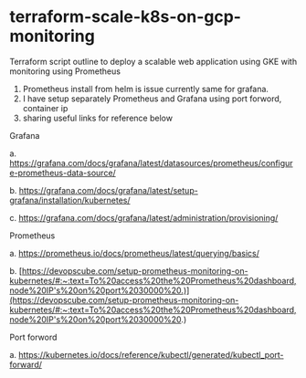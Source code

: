 # terraform-scale-k8s-on-gcp-monitoring
Terraform script outline to deploy a scalable web application using GKE with monitoring using Prometheus

1. Prometheus install from helm is issue currently same for grafana.
2. I have setup separately Prometheus and Grafana using port forword, container ip
3. sharing useful links for reference below

Grafana

a. https://grafana.com/docs/grafana/latest/datasources/prometheus/configure-prometheus-data-source/

b. https://grafana.com/docs/grafana/latest/setup-grafana/installation/kubernetes/

c. https://grafana.com/docs/grafana/latest/administration/provisioning/


Prometheus

a. https://prometheus.io/docs/prometheus/latest/querying/basics/

b. [https://devopscube.com/setup-prometheus-monitoring-on-kubernetes/#:~:text=To%20access%20the%20Prometheus%20dashboard,node%20IP's%20on%20port%2030000%20.)](https://devopscube.com/setup-prometheus-monitoring-on-kubernetes/#:~:text=To%20access%20the%20Prometheus%20dashboard,node%20IP's%20on%20port%2030000%20.)


Port forword

a. https://kubernetes.io/docs/reference/kubectl/generated/kubectl_port-forward/


